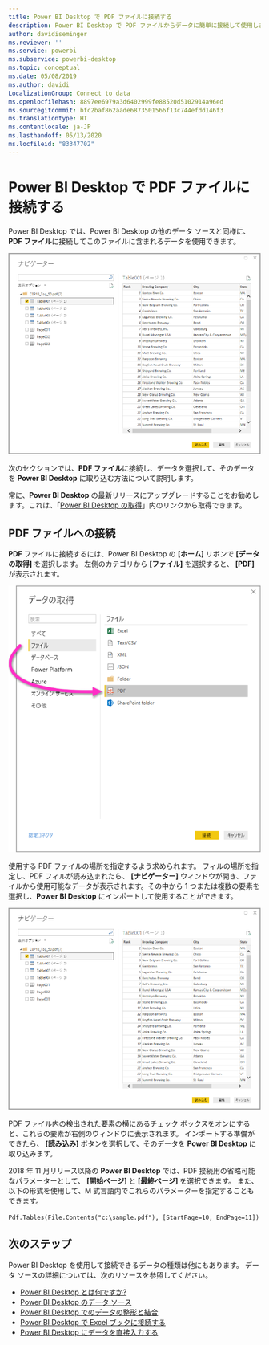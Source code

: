 ```yaml
---
title: Power BI Desktop で PDF ファイルに接続する
description: Power BI Desktop で PDF ファイルからデータに簡単に接続して使用します
author: davidiseminger
ms.reviewer: ''
ms.service: powerbi
ms.subservice: powerbi-desktop
ms.topic: conceptual
ms.date: 05/08/2019
ms.author: davidi
LocalizationGroup: Connect to data
ms.openlocfilehash: 8897ee6979a3d6402999fe88520d5102914a96ed
ms.sourcegitcommit: bfc2baf862aade6873501566f13c744efdd146f3
ms.translationtype: HT
ms.contentlocale: ja-JP
ms.lasthandoff: 05/13/2020
ms.locfileid: "83347702"
---
```

# <a name="connect-to-pdf-files-in-power-bi-desktop"></a>Power BI Desktop で PDF ファイルに接続する
Power BI Desktop では、Power BI Desktop の他のデータ ソースと同様に、**PDF ファイル**に接続してこのファイルに含まれるデータを使用できます。

![PDF ファイルのデータへの接続](media/desktop-connect-pdf/connect-pdf-04.png)

次のセクションでは、**PDF ファイル**に接続し、データを選択して、そのデータを **Power BI Desktop** に取り込む方法について説明します。

常に、**Power BI Desktop** の最新リリースにアップグレードすることをお勧めします。これは、「[Power BI Desktop の取得](../fundamentals/desktop-get-the-desktop.md)」内のリンクから取得できます。 

## <a name="connect-to-a-pdf-file"></a>PDF ファイルへの接続
**PDF** ファイルに接続するには、Power BI Desktop の **[ホーム]** リボンで **[データの取得]** を選択します。 左側のカテゴリから **[ファイル]** を選択すると、 **[PDF]** が表示されます。

![[データの取得] で PDF を選択する](media/desktop-connect-pdf/connect-pdf-01.png)

使用する PDF ファイルの場所を指定するよう求められます。 フィルの場所を指定し、PDF フィルが読み込まれたら、 **[ナビゲーター]** ウィンドウが開き、ファイルから使用可能なデータが表示されます。その中から 1 つまたは複数の要素を選択し、**Power BI Desktop** にインポートして使用することができます。

![PDF ファイルのデータへの接続](media/desktop-connect-pdf/connect-pdf-04.png)

PDF ファイル内の検出された要素の横にあるチェック ボックスをオンにすると、これらの要素が右側のウィンドウに表示されます。 インポートする準備ができたら、 **[読み込み]** ボタンを選択して、そのデータを **Power BI Desktop** に取り込みます。

2018 年 11 月リリース以降の **Power BI Desktop** では、PDF 接続用の省略可能なパラメーターとして、 **[開始ページ]** と **[最終ページ]** を選択できます。 また、以下の形式を使用して、M 式言語内でこれらのパラメーターを指定することもできます。

`Pdf.Tables(File.Contents("c:\sample.pdf"), [StartPage=10, EndPage=11])`


## <a name="next-steps"></a>次のステップ
Power BI Desktop を使用して接続できるデータの種類は他にもあります。 データ ソースの詳細については、次のリソースを参照してください。

* [Power BI Desktop とは何ですか?](../fundamentals/desktop-what-is-desktop.md)
* [Power BI Desktop のデータ ソース](desktop-data-sources.md)
* [Power BI Desktop でのデータの整形と結合](desktop-shape-and-combine-data.md)
* [Power BI Desktop で Excel ブックに接続する](desktop-connect-excel.md)   
* [Power BI Desktop にデータを直接入力する](desktop-enter-data-directly-into-desktop.md)   
